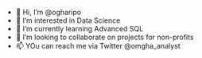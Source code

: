 - 👋 Hi, I’m @ogharipo
- 👀 I’m interested in Data Science
- 🌱 I’m currently learning Advanced SQL
- 💞️ I’m looking to collaborate on projects for non-profits
- 📫 YOu can reach me via Twitter @omgha_analyst

<!---
ogharipo/ogharipo is a ✨ special ✨ repository because its `README.md` (this file) appears on your GitHub profile.
You can click the Preview link to take a look at your changes.
--->
